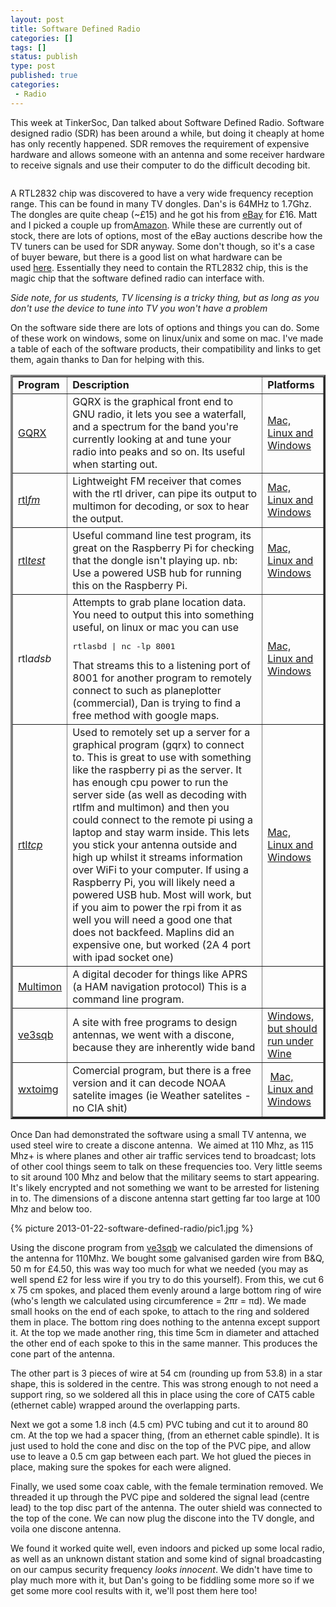 ```yaml
---
layout: post
title: Software Defined Radio
categories: []
tags: []
status: publish
type: post
published: true
categories:
 - Radio
---
```

This week at TinkerSoc, Dan talked about Software Defined Radio. Software designed radio (SDR) has been around a while, but doing it cheaply at home has only recently happened. SDR removes the requirement of expensive hardware and allows someone with an antenna and some receiver hardware to receive signals and use their computer to do the difficult decoding bit.

<a href="http://wiki.spench.net/images/thumb/3/31/Ezcap_EzTV668.jpg/800px-Ezcap_EzTV668.jpg"><img class="aligncenter" title="RTL 2832" src="http://wiki.spench.net/images/thumb/3/31/Ezcap_EzTV668.jpg/800px-Ezcap_EzTV668.jpg" alt="" /></a>

A RTL2832 chip was discovered to have a very wide frequency reception range. This can be found in many TV dongles. Dan's is 64MHz to 1.7Ghz. The dongles are quite cheap (~£15) and he got his from <a href="http://www.ebay.co.uk/itm/Newsky-DVB-T-Stick-Freeview-DAB-DAB-FM-USB-RTL2832U-R820T-budget-SDR-package-/110982399388?" >eBay</a> for £16. Matt and I picked a couple up from<a title="Amazon" href="http://www.amazon.co.uk/gp/product/B009VBUYA0/ref=oh_details_o00_s00_i00">Amazon</a>. While these are currently out of stock, there are lots of options, most of the eBay auctions describe how the TV tuners can be used for SDR anyway. Some don't though, so it's a case of buyer beware, but there is a good list on what hardware can be used <a title="SDR Getting Started and Hardware" href="http://www.thepowerbase.com/2012/06/getting-started-with-rtl-sdr/">here</a>. Essentially they need to contain the RTL2832 chip, this is the magic chip that the software defined radio can interface with.

<em>Side note, for us students, TV licensing is a tricky thing, but as long as you don't use the device to tune into TV you won't have a problem</em>

On the software side there are lots of options and things you can do. Some of these work on windows, some on linux/unix and some on mac. I've made a table of each of the software products, their compatibility and links to get them, again thanks to Dan for helping with this.

<table width="100%" border="3" cellspacing="3" cellpadding="3">
<tbody>
<tr>
<td><strong>Program</strong></td>
<td><strong>Description</strong></td>
<td><strong>Platforms</strong></td>
</tr>
<tr>
<td><a title="GQRX" href="http://gqrx.dk/" >GQRX</a></td>
<td>GQRX is the graphical front end to GNU radio, it lets you see a waterfall, and a spectrum for the band you're currently looking at and tune your radio into peaks and so on. Its useful when starting out.</td>
<td><a title="GQRX multiplatform downloads" href="http://en.sourceforge.jp/projects/sfnet_gqrx/releases/" >Mac, Linux and Windows</a></td>
</tr>
<tr>
<td><a title="rtl-sdr" href="http://sdr.osmocom.org/trac/wiki/rtl-sdr" >rtl<em>fm</em></a></td>
<td>Lightweight FM receiver that comes with the rtl driver, can pipe its output to multimon for decoding, or sox to hear the output.</td>
<td><a title="rtl-sdr" href="http://sdr.osmocom.org/trac/wiki/rtl-sdr" >Mac, Linux and Windows</a></td>
</tr>
<tr>
<td><a title="rtl-sdr" href="http://sdr.osmocom.org/trac/wiki/rtl-sdr" >rtl<em>test</em></a></td>
<td>Useful command line test program, its great on the Raspberry Pi for checking that the dongle isn't playing up. nb: Use a powered USB hub for running this on the Raspberry Pi.</td>
<td><a title="rtl-sdr" href="http://sdr.osmocom.org/trac/wiki/rtl-sdr" >Mac, Linux and Windows</a></td>
</tr>
<tr>
<td>rtl<em>adsb</em></td>
<td>Attempts to grab plane location data. You need to output this into something useful, on linux or mac you can use
<pre>rtlasbd | nc -lp 8001</pre>
That streams this to a listening port of 8001 for another program to remotely connect to such as planeplotter (commercial), Dan is trying to find a free method with google maps.</td>
<td><a title="rtl-sdr" href="http://sdr.osmocom.org/trac/wiki/rtl-sdr" >Mac, Linux and Windows</a></td>
</tr>
<tr>
<td><a title="rtl-sdr" href="http://sdr.osmocom.org/trac/wiki/rtl-sdr" >rtl<em>tcp</em></a></td>
<td>Used to remotely set up a server for a graphical program (gqrx) to connect to. This is great to use with something like the raspberry pi as the server. It has enough cpu power to run the server side (as well as decoding with rtlfm and multimon) and then you could connect to the remote pi using a laptop and stay warm inside. This lets you stick your antenna outside and high up whilst it streams information over WiFi to your computer. If using a Raspberry Pi, you will likely need a powered USB hub. Most will work, but if you aim to power the rpi from it as well you will need a good one that does not backfeed. Maplins did an expensive one, but worked (2A 4 port with ipad socket one)</td>
<td><a title="rtl-sdr" href="http://sdr.osmocom.org/trac/wiki/rtl-sdr" >Mac, Linux and Windows</a></td>
</tr>
<tr>
<td><a title="MultimonNG" href="https://github.com/EliasOenal/multimonNG" >Multimon</a></td>
<td>A digital decoder for things like APRS (a HAM navigation protocol) This is a command line program.</td>
<td></td>
</tr>
<tr>
<td><a title="ve3sqb" href="http://www.ve3sqb.com/" >ve3sqb</a></td>
<td>A site with free programs to design antennas, we went with a discone, because they are inherently wide band</td>
<td><a title="ve3sqb" href="http://www.ve3sqb.com/" >Windows, but should run under Wine</a></td>
</tr>
<tr>
<td><a title="wxtoimg" href="http://www.wxtoimg.com/" >wxtoimg</a></td>
<td>Comercial program, but there is a free version and it can decode NOAA satelite images (ie Weather satelites - no CIA shit)</td>
<td>&nbsp;<a title="wxtoimg Downlaods" href="http://www.wxtoimg.com/downloads/" >Mac, Linux and Windows</a></td>
</tr>
</tbody>
</table>

Once Dan had demonstrated the software using a small TV antenna, we used steel wire to create a discone antenna.  We aimed at 110 Mhz, as 115 Mhz+ is where planes and other air traffic services tend to broadcast; lots of other cool things seem to talk on these frequencies too. Very little seems to sit around 100 Mhz and below that the military seems to start appearing. It's likely encrypted and not something we want to be arrested for listening in to. The dimensions of a discone antenna start getting far too large at 100 Mhz and below too.

{% picture 2013-01-22-software-defined-radio/pic1.jpg %}

Using the discone program from <a title="ve3sqb" href="http://www.ve3sqb.com/" >ve3sqb</a> we calculated the dimensions of the antenna for 110Mhz. We bought some galvanised garden wire from B&amp;Q, 50 m for £4.50, this was way too much for what we needed (you may as well spend £2 for less wire if you try to do this yourself). From this, we cut 6 x 75 cm spokes, and placed them evenly around a large bottom ring of wire (who's length we calculated using circumference = 2πr = πd). We made small hooks on the end of each spoke, to attach to the ring and soldered them in place. The bottom ring does nothing to the antenna except support it. At the top we made another ring, this time 5cm in diameter and attached the other end of each spoke to this in the same manner. This produces the cone part of the antenna.

The other part is 3 pieces of wire at 54 cm (rounding up from 53.8) in a star shape, this is soldered in the centre. This was strong enough to not need a support ring, so we soldered all this in place using the core of CAT5 cable (ethernet cable) wrapped around the overlapping parts.

Next we got a some 1.8 inch (4.5 cm) PVC tubing and cut it to around 80 cm. At the top we had a spacer thing, (from an ethernet cable spindle). It is just used to hold the cone and disc on the top of the PVC pipe, and allow use to leave a 0.5 cm gap between each part. We hot glued the pieces in place, making sure the spokes for each were aligned. 

Finally, we used some coax cable, with the female termination removed. We threaded it up through the PVC pipe and soldered the signal lead (centre lead) to the top disc part of the antenna. The outer shield was connected to the top of the cone. We can now plug the discone into the TV dongle, and voila one discone antenna.

We found it worked quite well, even indoors and picked up some local radio, as well as an unknown distant station and some kind of signal broadcasting on our campus security frequency *looks innocent*. We didn't have time to play much more with it, but Dan's going to be fiddling some more so if we get some more cool results with it, we'll post them here too!
